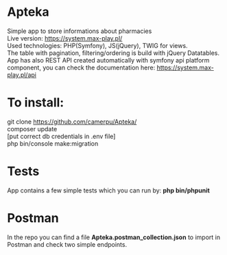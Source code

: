 # Apteka
Simple app to store informations about pharmacies<br>
Live version: https://system.max-play.pl/<br>
Used technologies: PHP(Symfony), JS(jQuery), TWIG for views.<br>
The table with pagination, filtering/ordering is build with jQuery Datatables.
App has also REST API created automatically with symfony api platform component, you can check the documentation here: https://system.max-play.pl/api
# To install:
git clone https://github.com/camerpu/Apteka/<br>
composer update<br>
[put correct db credentials in .env file]<br>
php bin/console make:migration
# Tests
App contains a few simple tests which you can run by: <b>php bin/phpunit</b>
# Postman
In the repo you can find a file <b>Apteka.postman_collection.json</b> to import in Postman and check two simple endpoints.
